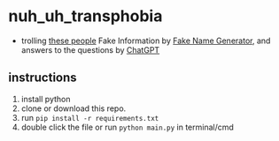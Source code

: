 # nuh_uh_transphobia
- trolling [these people](https://ut-sao-special-prod.web.app/sex_basis_complaint.html "these people")
Fake Information by [Fake Name Generator](https://www.fakenamegenerator.com "Fake Name Generator"), and answers to the questions by [ChatGPT](https://chatgpt.com "ChatGPT")

## instructions
1. install python
2. clone or download this repo.
3. run ```pip install -r requirements.txt```
4. double click the file or run ```python main.py``` in terminal/cmd


